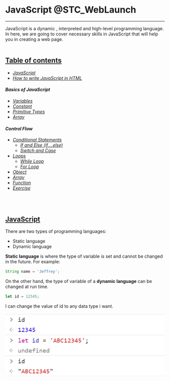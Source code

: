 # JavaScript @STC_WebLaunch

<hr>

JavaScript is a dynamic , interpreted and high-level programming language. In here, we are going to cover necessary skills in JavaScript that will help you in creating a web page.
<br>
<br>

<!-- <hr> -->

## <ins>Table of contents</ins>

- [_JavaScript_](#javaScript)
- [_How to write JavaScript in HTML_](how-to-write-javascript-in-html.md)

#### _Basics of JavaScript_

- [_Variables_](basics-of-javascript/variables-and-constant.md)
- [_Constant_](basics-of-javascript/constant.md)
- [_Primitive Types_](basics-of-javascript/primitive-types.md)
- [_Array_](basics-of-javascript/array.md)

#### _Control Flow_

- [_Conditional Statements_](control-flow/conditional-statements/README.md)
  - [_If and Else \(if....else\)_](control-flow/conditional-statements/if-and-else-if....else.md)
  - [_Switch and Case_](control-flow/conditional-statements/switch-and-case.md)
- [_Loops_](control-flow/loops/README.md)
  - [_While Loop_](control-flow/loops/for-loop-1.md)
  - [_For Loop_](control-flow/loops/for-loop.md)
- [_Object_](control-flow/object.md)
- [_Array_](control-flow/array.md)
- [_Function_](control-flow/function.md)
- [_Exercise_](control-flow/exercise.md)

<br>
<br>

## <ins>JavaScript</ins> <a name = "javaScript"></a>

There are two types of programming languages:

- Static language
- Dynamic language

**Static language** is where the type of variable is set and cannot be changed in the future. For example:

```javascript
String name = 'Jeffrey';
```

On the other hand, the type of variable of a **dynamic language** can be changed at run time.

```javascript
let id = 12345;
```

I can change the value of id to any data type i want.

![](.gitbook/assets/image%20%2814%29.png)
